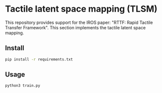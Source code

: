 # Tactile latent space mapping (TLSM)
This repository provides support for the IROS paper: "RTTF: Rapid Tactile Transfer Framework". This section implements the tactile latent space mapping.

## Install
```bash
pip install -r requirements.txt
```

## Usage
```bash
python3 train.py
```
